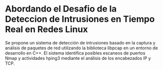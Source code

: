 # Abordando el Desafio de la Deteccion de Intrusiones en Tiempo Real en Redes Linux
Se propone un sistema de detección de intrusiones basado en la captura y análisis de paquetes de red utilizando la biblioteca libpcap en un entorno de desarrollo en C++. El sistema identifica posibles escaneos de puertos Nmap y actividades hping3 mediante el análisis de los encabezados IP y TCP.
